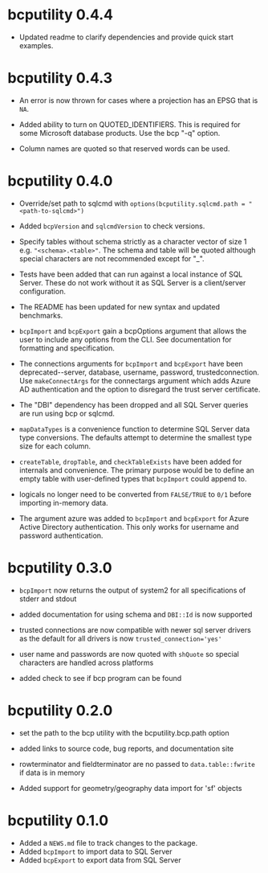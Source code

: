 # bcputility 0.4.4

* Updated readme to clarify dependencies and provide quick start examples.

# bcputility 0.4.3

* An error is now thrown for cases where a projection has an EPSG that is `NA`.

* Added ability to turn on QUOTED_IDENTIFIERS. This is required for some 
Microsoft database products. Use the bcp "-q" option.

* Column names are quoted so that reserved words can be used.

# bcputility 0.4.0

* Override/set path to sqlcmd with 
`options(bcputility.sqlcmd.path = "<path-to-sqlcmd>")`

* Added `bcpVersion` and `sqlcmdVersion` to check versions.

* Specify tables without schema strictly as a character vector of size 1 e.g.
```"<schema>.<table>"```. The schema and table will be quoted although special 
characters are not recommended except for "_".

* Tests have been added that can run against a local instance of SQL Server. 
These do not work without it as SQL Server is a client/server configuration.

* The README has been updated for new syntax and updated benchmarks.

* `bcpImport` and `bcpExport` gain a bcpOptions argument that allows the user 
to include any options from the CLI. See documentation for formatting and 
specification.

* The connections arguments for `bcpImport` and `bcpExport` have been 
deprecated--server, database, username, password, trustedconnection. Use 
`makeConnectArgs` for the connectargs argument which adds Azure AD 
authentication and the option to disregard the trust server certificate.

* The "DBI" dependency has been dropped and all SQL Server queries are run 
using bcp or sqlcmd.

* `mapDataTypes` is a convenience function to determine SQL Server data type 
conversions. The defaults attempt to determine the smallest type size for 
each column.

* `createTable`, `dropTable`, and `checkTableExists` have been added for 
internals and convenience. The primary purpose would be to define an empty 
table with user-defined types that `bcpImport` could append to.

* logicals no longer need to be converted from `FALSE/TRUE` to `0/1` before 
importing in-memory data.

* The argument azure was added to `bcpImport` and `bcpExport` for Azure 
Active Directory authentication. This only works for username and password 
authentication.

# bcputility 0.3.0

* `bcpImport` now returns the output of system2 for all specifications of 
stderr and stdout

* added documentation for using schema and `DBI::Id` is now supported

* trusted connections are now compatible with newer sql server drivers as the 
default for all drivers is now `trusted_connection='yes'`

* user name and passwords are now quoted with `shQuote` so special characters 
are handled across platforms

* added check to see if bcp program can be found

# bcputility 0.2.0

* set the path to the bcp utility with the bcputility.bcp.path option

* added links to source code, bug reports, and documentation site

* rowterminator and fieldterminator are no passed to `data.table::fwrite` if data
is in memory

* Added support for geometry/geography data import for 'sf' objects

# bcputility 0.1.0

* Added a `NEWS.md` file to track changes to the package.
* Added `bcpImport` to import data to SQL Server
* Added `bcpExport` to export data from SQL Server
